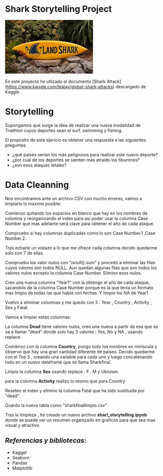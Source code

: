 # Shark Storytelling Project
![sharkimg](https://github.com/amorenorp/Shark_clean_project/blob/main/images/sharkimg.jpg)


En este proyecto he utlizado el documento [Shark Attack] (https://www.kaggle.com/teajay/global-shark-attacks) descargado de Kaggle .



# Storytelling


Supongamos que surge la idea de realizar una nueva modalidad de Triathlon cuyos deportes sean el surf, swimming y fishing. 


El proposito de este ejericio es obtener una respuesta a las siguientes preguntas:

- ¿qué paises serian los más peligrosos para realizar este nuevo deporte? 
- ¿por cual de los deportes se sienten más atraido los tiburones? 
- ¿son esos ataques letales?


 # Data Cleanning

Nos encontramos ante un archivo CSV con mucho errores, vamos a limpiarlo lo maximo posible: 

Comienzo quitando los espacios en blanco que hay en los nombres de columna y reorganizando el index para así poder usar la columna Case Number que mas adelante será clave para obtener el año de cada ataque.

Compruebo si hay columnas duplicadas como lo son Case Number.1 ,Case Number.2. 

Tras echarle un vistazo a lo que me ofrece cada columna decido quedarme solo con 7 de ellas. 

Compruebo los valor nulos con "isnull().sum" y procedo a eliminar las filas cuyos valores son todos NULL.
Aun quedan algunas filas que son todos los valores nulos excepto la columna Case Number. 
Elimino esos nulos. 

Creo una nueva columna "Year1" con la obtengo el año de cada ataque, sacandolo de la columna Case Number porque es la que tenia un formato mas limpio de todas las que habia con fechas. Y limpio los NA de Year1

Vuelvo a eliminar columnas y me quedo con 5 : Year , Country , Activity , Sex y Fatal.

Vamos a limpiar estas columnas:

La columna **Dead** tiene valores nulos, creo una nueva a partir de esa que se va a llamar "dead" donde solo hay 3 valores : Yes, No y NA , usando replace.

Comienzo con la columna **Country**,  pongo todo los nombres en miniscula y observo que hay una gran cantidad diferente de paises. 
Decido quedarme con el Top 5 , creando una variable para cada uno y luego concatenando todo en un nuevo dataframe que se llama Sharkfinal.

Limpio la columna **Sex** usando replace : F , M y Uknown.

para la columna **Activity** realizo lo mismo que para Country

Reseteo el index y elimino la columna Fatal que ha sido sustituida por "dead". 

Guardo la nueva tabla como "sharkfinallimpio.csv"


Tras la limpieza , he creado un nuevo archivo **sharl_storytelling.ipynb** donde se puede ver un resumen organizado en graficos para que sea mas visual y atractivo. 


## *Referencias y bibliotecas:*

 - Kaggel 
 - Seaborn
 - Pandas 
 - Matplotlib
